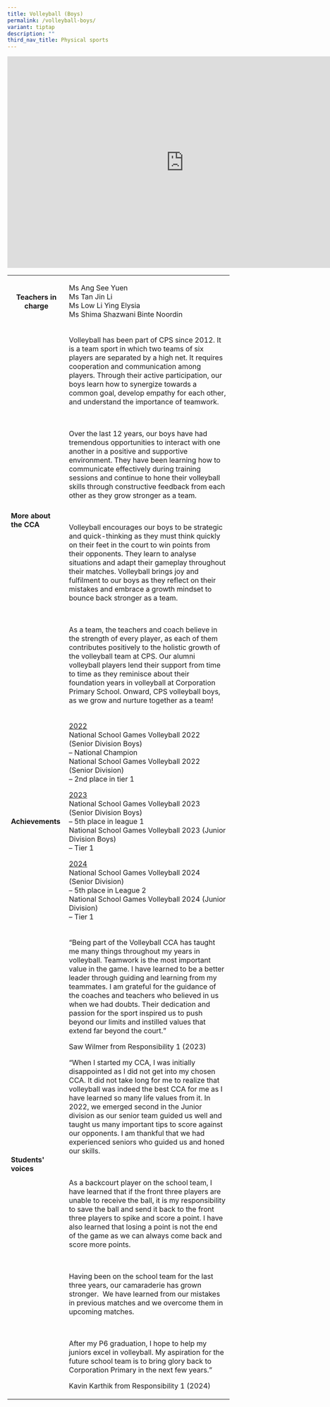 ```yaml
---
title: Volleyball (Boys)
permalink: /volleyball-boys/
variant: tiptap
description: ""
third_nav_title: Physical sports
---
```

<div class="iframe-wrapper">
<iframe height="479" width="800" allowfullscreen="true" frameborder="0" src="https://docs.google.com/presentation/d/e/2PACX-1vTpSn3mHFMB5hhbG_2Ta0O1A5j5A3KG3XpzhlJ5TN0X-17DuR9-hApn-_zXi7ONuIrMQ1oOXVGMTWNp/embed?start=true&amp;loop=true&amp;delayms=3000"></iframe>
</div>
<p></p>
<table style="minWidth: 50px">
<colgroup>
<col>
<col>
</colgroup>
<tbody>
<tr>
<th rowspan="1" colspan="1">
<p><strong>Teachers in charge</strong>
</p>
<p></p>
</th>
<td rowspan="1" colspan="1">
<p>Ms Ang See Yuen
<br>Ms Tan Jin Li
<br>Ms Low Li Ying Elysia
<br>Ms Shima Shazwani Binte Noordin</p>
</td>
</tr>
<tr>
<td rowspan="1" colspan="1">
<p><strong>More about the CCA</strong>
</p>
</td>
<td rowspan="1" colspan="1">
<p>Volleyball has been part of CPS since 2012. It is a team sport in which
two teams of six players are separated by a high net. It requires cooperation
and communication among players. Through their active participation, our
boys learn how to synergize towards a common goal, develop empathy for
each other, and understand the importance of teamwork.</p>
<p>&nbsp;</p>
<p>Over the last 12 years, our boys have had tremendous opportunities to
interact with one another in a positive and supportive environment. They
have been learning how to communicate effectively during training sessions
and continue to hone their volleyball skills through constructive feedback
from each other as they grow stronger as a team.</p>
<p>&nbsp;</p>
<p>Volleyball encourages our boys to be strategic and quick-thinking as they
must think quickly on their feet in the court to win points from their
opponents. They learn to analyse situations and adapt their gameplay throughout
their matches. Volleyball brings joy and fulfilment to our boys as they
reflect on their mistakes and embrace a growth mindset to bounce back stronger
as a team.</p>
<p>&nbsp;</p>
<p>As a team, the teachers and coach believe in the strength of every player,
as each of them contributes positively to the holistic growth of the volleyball
team at CPS. Our alumni volleyball players lend their support from time
to time as they reminisce about their foundation years in volleyball at
Corporation Primary School. Onward, CPS volleyball boys, as we grow and
nurture together as a team!</p>
</td>
</tr>
<tr>
<td rowspan="1" colspan="1">
<p><strong>Achievements</strong>
</p>
</td>
<td rowspan="1" colspan="1">
<p><u>2022</u>
<br>National School Games Volleyball 2022 (Senior Division Boys)
<br>– National Champion
<br>National School Games Volleyball 2022 (Senior Division)
<br>– 2nd place in tier 1</p>
<p></p>
<p><u>2023</u>
<br>National School Games Volleyball 2023 (Senior Division Boys)
<br>– 5th place in league 1
<br>National School Games Volleyball 2023 (Junior Division Boys)
<br>– Tier 1</p>
<p><u>2024</u>
<br>National School Games Volleyball 2024 (Senior Division)
<br>– 5th place in League 2
<br>National School Games Volleyball 2024 (Junior Division)
<br>– Tier 1</p>
</td>
</tr>
<tr>
<td rowspan="1" colspan="1">
<p><strong>Students' voices</strong>
</p>
</td>
<td rowspan="1" colspan="1">
<p>“Being part of the Volleyball CCA has taught me many things throughout
my years in volleyball. Teamwork is the most important value in the game.
I have learned to be a better leader through guiding and learning from
my teammates. I am grateful for the guidance of the coaches and teachers
who believed in us when we had doubts. Their dedication and passion for
the sport inspired us to push beyond our limits and instilled values that
extend far beyond the court.”</p>
<p></p>
<p>Saw Wilmer from Responsibility 1 (2023)</p>
<p></p>
<p>“When I started my CCA, I was initially disappointed as I did not get
into my chosen CCA. It did not take long for me to realize that volleyball
was indeed the best CCA for me as I have learned so many life values from
it. In 2022, we emerged second in the Junior division as our senior team
guided us well and taught us many important tips to score against our opponents.
I am thankful that we had experienced seniors who guided us and honed our
skills.</p>
<p>&nbsp;</p>
<p>As a backcourt player on the school team, I have learned that if the front
three players are unable to receive the ball, it is my responsibility to
save the ball and send it back to the front three players to spike and
score a point. I have also learned that losing a point is not the end of
the game as we can always come back and score more points.</p>
<p>&nbsp;</p>
<p>Having been on the school team for the last three years, our camaraderie
has grown stronger.&nbsp; We have learned from our mistakes in previous
matches and we overcome them in upcoming matches.</p>
<p>&nbsp;</p>
<p>After my P6 graduation, I hope to help my juniors excel in volleyball.
My aspiration for the future school team is to bring glory back to Corporation
Primary in the next few years.”</p>
<p></p>
<p>Kavin Karthik from Responsibility 1 (2024)</p>
<p></p>
</td>
</tr>
</tbody>
</table>
<p></p>
